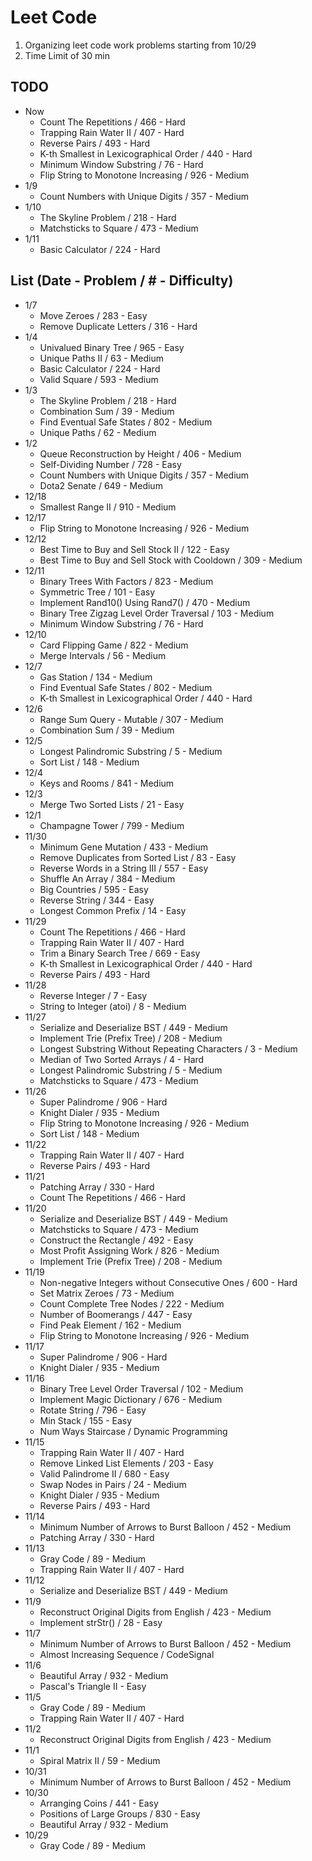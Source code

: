 # Leet Code

1. Organizing leet code work problems starting from 10/29
1. Time Limit of 30 min

## TODO
- Now
  - Count The Repetitions / 466 - Hard
  - Trapping Rain Water II / 407 - Hard
  - Reverse Pairs / 493 - Hard
  - K-th Smallest in Lexicographical Order / 440 - Hard
  - Minimum Window Substring / 76 - Hard
  - Flip String to Monotone Increasing / 926 - Medium
- 1/9
  - Count Numbers with Unique Digits / 357 - Medium
- 1/10
  - The Skyline Problem / 218 - Hard
  - Matchsticks to Square / 473 - Medium
- 1/11
  - Basic Calculator / 224 - Hard

## List (Date - Problem / # - Difficulty)
- 1/7
  - Move Zeroes / 283 - Easy
  - Remove Duplicate Letters / 316 - Hard
- 1/4
  - Univalued Binary Tree / 965 - Easy
  - Unique Paths II / 63 - Medium
  - Basic Calculator / 224 - Hard
  - Valid Square / 593 - Medium
- 1/3
  - The Skyline Problem / 218 - Hard
  - Combination Sum / 39 - Medium
  - Find Eventual Safe States / 802 - Medium
  - Unique Paths / 62 - Medium
- 1/2
  - Queue Reconstruction by Height / 406 - Medium
  - Self-Dividing Number / 728 - Easy
  - Count Numbers with Unique Digits / 357 - Medium
  - Dota2 Senate / 649 - Medium
- 12/18
  - Smallest Range II / 910 - Medium
- 12/17
  - Flip String to Monotone Increasing / 926 - Medium
- 12/12
  - Best Time to Buy and Sell Stock II / 122 - Easy
  - Best Time to Buy and Sell Stock with Cooldown / 309 - Medium
- 12/11
  - Binary Trees With Factors / 823 - Medium
  - Symmetric Tree / 101 - Easy
  - Implement Rand10() Using Rand7() / 470 - Medium
  - Binary Tree Zigzag Level Order Traversal / 103 - Medium
  - Minimum Window Substring / 76 - Hard
- 12/10
  - Card Flipping Game / 822 - Medium
  - Merge Intervals / 56 - Medium
- 12/7
  - Gas Station / 134 - Medium
  - Find Eventual Safe States / 802 - Medium
  - K-th Smallest in Lexicographical Order / 440 - Hard
- 12/6
  - Range Sum Query - Mutable / 307 - Medium
  - Combination Sum / 39 - Medium
- 12/5
  - Longest Palindromic Substring / 5 - Medium
  - Sort List / 148 - Medium
- 12/4
  - Keys and Rooms / 841 - Medium
- 12/3
  - Merge Two Sorted Lists / 21 - Easy
- 12/1
  - Champagne Tower / 799 - Medium
- 11/30
  - Minimum Gene Mutation / 433 - Medium
  - Remove Duplicates from Sorted List / 83 - Easy
  - Reverse Words in a String III / 557 - Easy
  - Shuffle An Array / 384 - Medium
  - Big Countries / 595 - Easy
  - Reverse String / 344 - Easy
  - Longest Common Prefix / 14 - Easy
- 11/29
  - Count The Repetitions / 466 - Hard
  - Trapping Rain Water II / 407 - Hard
  - Trim a Binary Search Tree / 669 - Easy
  - K-th Smallest in Lexicographical Order / 440 - Hard
  - Reverse Pairs / 493 - Hard
- 11/28
  - Reverse Integer / 7 - Easy
  - String to Integer (atoi) / 8 - Medium
- 11/27
  - Serialize and Deserialize BST / 449 - Medium
  - Implement Trie (Prefix Tree) / 208 - Medium
  - Longest Substring Without Repeating Characters / 3 - Medium
  - Median of Two Sorted Arrays / 4 - Hard
  - Longest Palindromic Substring / 5 - Medium
  - Matchsticks to Square / 473 - Medium
- 11/26
  - Super Palindrome / 906 - Hard
  - Knight Dialer / 935 - Medium
  - Flip String to Monotone Increasing / 926 - Medium
  - Sort List / 148 - Medium
- 11/22
  - Trapping Rain Water II / 407 - Hard
  - Reverse Pairs / 493 - Hard
- 11/21
  - Patching Array / 330 - Hard
  - Count The Repetitions / 466 - Hard
- 11/20
  - Serialize and Deserialize BST / 449 - Medium
  - Matchsticks to Square / 473 - Medium
  - Construct the Rectangle / 492 - Easy
  - Most Profit Assigning Work / 826 - Medium
  - Implement Trie (Prefix Tree) / 208 - Medium
- 11/19
  - Non-negative Integers without Consecutive Ones / 600 - Hard
  - Set Matrix Zeroes / 73 - Medium
  - Count Complete Tree Nodes / 222 - Medium
  - Number of Boomerangs / 447 - Easy
  - Find Peak Element / 162 - Medium
  - Flip String to Monotone Increasing / 926 - Medium
- 11/17
  - Super Palindrome / 906 - Hard
  - Knight Dialer / 935 - Medium
- 11/16
  - Binary Tree Level Order Traversal / 102 - Medium
  - Implement Magic Dictionary / 676 - Medium
  - Rotate String / 796 - Easy
  - Min Stack / 155 - Easy
  - Num Ways Staircase / Dynamic Programming
- 11/15
  - Trapping Rain Water II / 407 - Hard
  - Remove Linked List Elements / 203 - Easy
  - Valid Palindrome II / 680 - Easy
  - Swap Nodes in Pairs / 24 - Medium
  - Knight Dialer / 935 - Medium
  - Reverse Pairs / 493 - Hard
- 11/14
  - Minimum Number of Arrows to Burst Balloon / 452 - Medium
  - Patching Array / 330 - Hard
- 11/13
  - Gray Code / 89 - Medium
  - Trapping Rain Water II / 407 - Hard
- 11/12
  - Serialize and Deserialize BST / 449 - Medium
- 11/9
  - Reconstruct Original Digits from English / 423 - Medium
  - Implement strStr() / 28 - Easy
- 11/7
  - Minimum Number of Arrows to Burst Balloon / 452 - Medium
  - Almost Increasing Sequence / CodeSignal
- 11/6
  - Beautiful Array / 932 - Medium
  - Pascal's Triangle II - Easy
- 11/5
  - Gray Code / 89 - Medium
  - Trapping Rain Water II / 407 - Hard
- 11/2
  - Reconstruct Original Digits from English / 423 - Medium
- 11/1
  - Spiral Matrix II / 59 - Medium
- 10/31
  - Minimum Number of Arrows to Burst Balloon / 452 - Medium
- 10/30
  - Arranging Coins / 441 - Easy
  - Positions of Large Groups / 830 - Easy
  - Beautiful Array / 932 - Medium
- 10/29
  - Gray Code / 89 - Medium